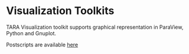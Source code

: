 # Visualization Toolkits

TARA Visualization toolkit supports graphical representation in ParaView, Python and Gnuplot.

Postscripts are available [here](../blob/master/PostScripts/)
